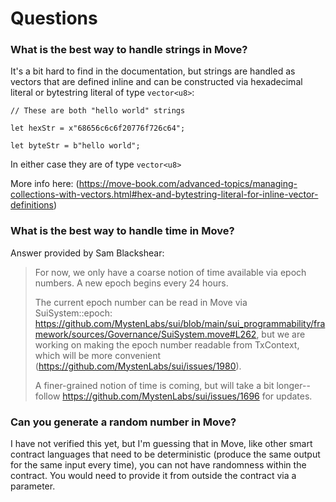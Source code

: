 # Questions

### What is the best way to handle strings in Move?

It's a bit hard to find in the documentation, but strings are handled as vectors that are defined inline and can be constructed via hexadecimal literal or bytestring literal of type `vector<u8>`:

```move
// These are both "hello world" strings

let hexStr = x"68656c6c6f20776f726c64";

let byteStr = b"hello world";
```

In either case they are of type `vector<u8>`

More info here:
(https://move-book.com/advanced-topics/managing-collections-with-vectors.html#hex-and-bytestring-literal-for-inline-vector-definitions)

### What is the best way to handle time in Move?

Answer provided by Sam Blackshear:

> For now, we only have a coarse notion of time available via epoch numbers. A new epoch begins every 24 hours.
>
> The current epoch number can be read in Move via SuiSystem::epoch: https://github.com/MystenLabs/sui/blob/main/sui_programmability/framework/sources/Governance/SuiSystem.move#L262, but we are working on making the epoch number readable from TxContext, which will be more convenient (https://github.com/MystenLabs/sui/issues/1980).
>
> A finer-grained notion of time is coming, but will take a bit longer--follow https://github.com/MystenLabs/sui/issues/1696 for updates.

### Can you generate a random number in Move?

I have not verified this yet, but I'm guessing that in Move, like other smart contract languages that need to be deterministic (produce the same output for the same input every time), you can not have randomness within the contract. You would need to provide it from outside the contract via a parameter.
